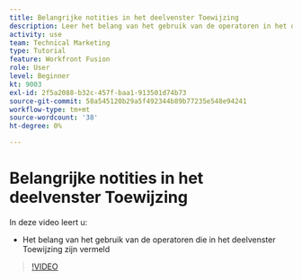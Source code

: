 ```yaml
---
title: Belangrijke notities in het deelvenster Toewijzing
description: Leer het belang van het gebruik van de operatoren in het deelvenster Toewijzing in [!DNL Adobe Workfront Fusion].
activity: use
team: Technical Marketing
type: Tutorial
feature: Workfront Fusion
role: User
level: Beginner
kt: 9003
exl-id: 2f5a2088-b32c-457f-baa1-913501d74b73
source-git-commit: 58a545120b29a5f492344b89b77235e548e94241
workflow-type: tm+mt
source-wordcount: '38'
ht-degree: 0%

---
```


# Belangrijke notities in het deelvenster Toewijzing

In deze video leert u:

* Het belang van het gebruik van de operatoren die in het deelvenster Toewijzing zijn vermeld

>[!VIDEO](https://video.tv.adobe.com/v/335263/?quality=12)
